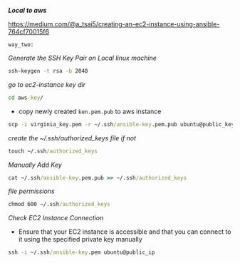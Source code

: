 **_Local to aws_**

https://medium.com/@a_tsai5/creating-an-ec2-instance-using-ansible-764cf70015f6

`way_two:`

_Generate the SSH Key Pair on Local linux machine_

```cmd
ssh-keygen -t rsa -b 2048
```
_go to ec2-instance key dir_

```cmd
cd aws-key/
```
* copy newly created `ken.pem.pub` to aws instance
```cmd
scp -i virginia_key.pem -r ~/.ssh/ansible-key.pem.pub ubuntu@public_key:~/.ssh
```
_create the ~/.ssh/authorized_keys file if not_
```cmd
touch ~/.ssh/authorized_keys
```
_Manually Add Key_
```cmd
cat ~/.ssh/ansible-key.pem.pub >> ~/.ssh/authorized_keys
```
_file permissions_
```cmd
chmod 600 ~/.ssh/authorized_keys
```
_Check EC2 Instance Connection_
* Ensure that your EC2 instance is accessible and that you can connect to it using the specified private key manually
```cmd
ssh -i ~/.ssh/ansible-key.pem ubuntu@public_ip
```
 
